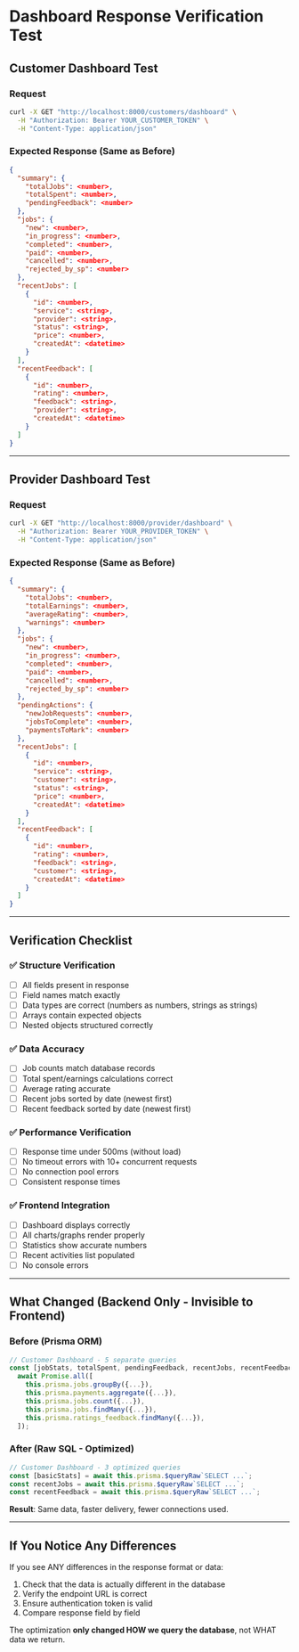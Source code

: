 # Dashboard Response Verification Test

## Customer Dashboard Test

### Request
```bash
curl -X GET "http://localhost:8000/customers/dashboard" \
  -H "Authorization: Bearer YOUR_CUSTOMER_TOKEN" \
  -H "Content-Type: application/json"
```

### Expected Response (Same as Before)
```json
{
  "summary": {
    "totalJobs": <number>,
    "totalSpent": <number>,
    "pendingFeedback": <number>
  },
  "jobs": {
    "new": <number>,
    "in_progress": <number>,
    "completed": <number>,
    "paid": <number>,
    "cancelled": <number>,
    "rejected_by_sp": <number>
  },
  "recentJobs": [
    {
      "id": <number>,
      "service": <string>,
      "provider": <string>,
      "status": <string>,
      "price": <number>,
      "createdAt": <datetime>
    }
  ],
  "recentFeedback": [
    {
      "id": <number>,
      "rating": <number>,
      "feedback": <string>,
      "provider": <string>,
      "createdAt": <datetime>
    }
  ]
}
```

---

## Provider Dashboard Test

### Request
```bash
curl -X GET "http://localhost:8000/provider/dashboard" \
  -H "Authorization: Bearer YOUR_PROVIDER_TOKEN" \
  -H "Content-Type: application/json"
```

### Expected Response (Same as Before)
```json
{
  "summary": {
    "totalJobs": <number>,
    "totalEarnings": <number>,
    "averageRating": <number>,
    "warnings": <number>
  },
  "jobs": {
    "new": <number>,
    "in_progress": <number>,
    "completed": <number>,
    "paid": <number>,
    "cancelled": <number>,
    "rejected_by_sp": <number>
  },
  "pendingActions": {
    "newJobRequests": <number>,
    "jobsToComplete": <number>,
    "paymentsToMark": <number>
  },
  "recentJobs": [
    {
      "id": <number>,
      "service": <string>,
      "customer": <string>,
      "status": <string>,
      "price": <number>,
      "createdAt": <datetime>
    }
  ],
  "recentFeedback": [
    {
      "id": <number>,
      "rating": <number>,
      "feedback": <string>,
      "customer": <string>,
      "createdAt": <datetime>
    }
  ]
}
```

---

## Verification Checklist

### ✅ Structure Verification
- [ ] All fields present in response
- [ ] Field names match exactly
- [ ] Data types are correct (numbers as numbers, strings as strings)
- [ ] Arrays contain expected objects
- [ ] Nested objects structured correctly

### ✅ Data Accuracy
- [ ] Job counts match database records
- [ ] Total spent/earnings calculations correct
- [ ] Average rating accurate
- [ ] Recent jobs sorted by date (newest first)
- [ ] Recent feedback sorted by date (newest first)

### ✅ Performance Verification
- [ ] Response time under 500ms (without load)
- [ ] No timeout errors with 10+ concurrent requests
- [ ] No connection pool errors
- [ ] Consistent response times

### ✅ Frontend Integration
- [ ] Dashboard displays correctly
- [ ] All charts/graphs render properly
- [ ] Statistics show accurate numbers
- [ ] Recent activities list populated
- [ ] No console errors

---

## What Changed (Backend Only - Invisible to Frontend)

### Before (Prisma ORM)
```typescript
// Customer Dashboard - 5 separate queries
const [jobStats, totalSpent, pendingFeedback, recentJobs, recentFeedback] =
  await Promise.all([
    this.prisma.jobs.groupBy({...}),
    this.prisma.payments.aggregate({...}),
    this.prisma.jobs.count({...}),
    this.prisma.jobs.findMany({...}),
    this.prisma.ratings_feedback.findMany({...}),
  ]);
```

### After (Raw SQL - Optimized)
```typescript
// Customer Dashboard - 3 optimized queries
const [basicStats] = await this.prisma.$queryRaw`SELECT ...`;
const recentJobs = await this.prisma.$queryRaw`SELECT ...`;
const recentFeedback = await this.prisma.$queryRaw`SELECT ...`;
```

**Result**: Same data, faster delivery, fewer connections used.

---

## If You Notice Any Differences

If you see ANY differences in the response format or data:
1. Check that the data is actually different in the database
2. Verify the endpoint URL is correct
3. Ensure authentication token is valid
4. Compare response field by field

The optimization **only changed HOW we query the database**, not WHAT data we return.

